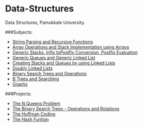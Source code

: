 Data-Structures
===============

Data Structures, Pamukkale University.

###Subjects:
+ [String Parsing and Recursive Functions]()
+ [Array Operations and Stack Implementation using Arrays]()
+ [Generic Stacks, Infix toPostfix Conversion, Postfix Evaluation]()
+ [Generic Queues and Generic Linked List]()
+ [Creating Stacks and Queues by using Linked Lists]()
+ [Doubly Linked Lists]()
+ [Binary Search Trees and Operations]()
+ [B Trees and Searching]()
+ [Graphs]()

###Projects:
+ [The N Queens Problem](https://github.com/necatikartal/N-Queens-Problem)
+ [The Binary Search Trees - Operations and Rotations](https://github.com/necatikartal/Binary-Search-Tree)
+ [The Huffman Coding](https://github.com/necatikartal/Huffman-Coding)
+ [The Hash Funtion](https://github.com/necatikartal/Hash-Function)
